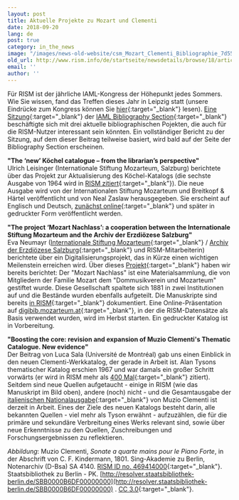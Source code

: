 ```yaml
---
layout: post
title: Aktuelle Projekte zu Mozart und Clementi
date: 2018-09-20
lang: de
post: true
category: in_the_news
image: "/images/news-old-website/csm_Mozart_Clementi_Bibliographie_7d553a8de4.jpg"
old_url: http://www.rism.info/de/startseite/newsdetails/browse/18/article/64/current-mozart-and-clementi-projects.html
email: ''
author: ''
---
```


Für RISM ist der jährliche IAML-Kongress der Höhepunkt jedes Sommers. Wie Sie wissen, fand das Treffen dieses Jahr in Leipzig statt (unsere Eindrücke zum Kongress können Sie [hier](/events/2018/08/23/congress-diary-from-iaml-leipzig-2018.html){:target="_blank"} lesen). [Eine Sitzung](http://sched.co/FOsb){:target="_blank"} der [IAML Bibliography Section](https://www.iaml.info/bibliography){:target="_blank"} beschäftigte sich mit drei aktuelle bibliographischen Pojekten, die auch für die RISM-Nutzer interessant sein könnten. Ein vollständiger Bericht zu der Sitzung, auf dem dieser Beitrag teilweise basiert, wird bald auf der Seite der Bibliography Section erscheinen.

**"The ‘new’ Köchel catalogue – from the librarian’s perspective"**\
Ulrich Leisinger (Internationale Stiftung Mozarteum, Salzburg) berichtete über das Projekt zur Aktualisierung des Köchel-Katalogs (die sechste Ausgabe von 1964 wird in [RISM zitiert](https://opac.rism.info/metaopac/perma.do;jsessionid=1A6AFCDF452322C76BC31E2203E49DB2.touch01?v=rism&q=-1%3d%22lit50%22){:target="_blank"}). Die neue Ausgabe wird von der Internationalen Stiftung Mozarteum und Breitkopf & Härtel veröffentlicht und von Neal Zaslaw herausgegeben. Sie erscheint auf Englisch und Deutsch, [zunächst online](http://dme.mozarteum.at/){:target="_blank"} und später in gedruckter Form veröffentlicht werden.

**"The project ‘Mozart Nachlass’: a cooperation between the Internationale Stiftung Mozarteum and the Archiv der Erzdiözese Salzburg"**\
Eva Neumayr ([Internationale Stiftung Mozarteum](https://mozarteum.at/en/bibliotheca-mozartiana/){:target="_blank"} / [Archiv der Erzdiözese Salzburg](http://www.kirchen.net/archiv/bestaende/sammlungen/musikalien/){:target="_blank"} und RISM-Mitarbeiterin) berichtete über ein Digitalisierungsprojekt, das in Kürze einen wichtigen Meilenstein erreichen wird. Über dieses [Projekt](/library_collections/2015/03/09/cataloging-and-digitizing-the-dommusikverein-and.html){:target="_blank"} haben wir bereits berichtet: Der "Mozart Nachlass" ist eine Materialsammlung, die von Mitgliedern der Familie Mozart dem "Dommusikverein und Mozarteum" gestiftet wurde. Diese Gesellschaft spaltete sich 1881 in zwei Institutionen auf und die Bestände wurden ebenfalls aufgeteilt. Die Manuskripte sind bereits [in RISM](https://opac.rism.info/search?View=rism&siglum=A-S*&q=mozart+nachlass){:target="_blank"} dokumentiert. Eine Online-Präsentation auf [digibib.mozarteum.at](http://digibib.mozarteum.at/){:target="_blank"}, in der die RISM-Datensätze als Basis verwendet wurden, wird im Herbst starten. Ein gedruckter Katalog ist in Vorbereitung.

**"Boosting the core: revision and expansion of Muzio Clementi's Thematic Catalogue. New evidence"**\
Der Beitrag von Luca Sala (Université de Montréal) gab uns einen Einblick in den neuen Clementi-Werkkatalog, der gerade in Arbeit ist. Alan Tysons thematischer Katalog erschien 1967 und war damals ein großer Schritt vorwärts (er wird in RISM mehr als [400 Mal](https://opac.rism.info/metaopac/perma.do?v=rism&q=-1%3d%22lit104%22){:target="_blank"} zitiert). Seitdem sind neue Quellen aufgetaucht - einige in RISM (wie das Manuskript im Bild oben), andere (noch) nicht - und die Gesamtausgabe der [italienischen Nationalausgabe](https://www.utorpheus.com/index.php?route=product/series&code=mc){:target="_blank"} von Muzio Clementi ist derzeit in Arbeit. Eines der Ziele des neuen Katalogs besteht darin, alle bekannten Quellen - viel mehr als Tyson erwähnt - aufzuzählen, die für die primäre und sekundäre Verbreitung eines Werks relevant sind, sowie über neue Erkenntnisse zu den Quellen, Zuschreibungen und Forschungsergebnissen zu reflektieren.

_Abbildung_: Muzio Clementi, _Sonate a quarte mains pour le Piano Forte_, in der Abschrift von C. F. Kindermann, 1801. Sing-Akademie zu Berlin, Notenarchiv (D-Bsa) SA 4140. [RISM ID no. 469414000](https://opac.rism.info/search?id=469414000&View=rism){:target="_blank"}. Staatsbibliothek zu Berlin - PK. [http://resolver.staatsbibliothek-berlin.de/SBB0000B6DF00000000](http://resolver.staatsbibliothek-berlin.de/SBB0000B6DF00000000) . [CC 3.0](http://creativecommons.org/licenses/by-nc-sa/3.0/de/){:target="_blank"}.
